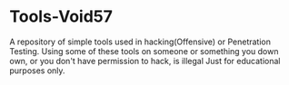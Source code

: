 # Tools-Void57

A repository of simple tools used in hacking(Offensive) or Penetration Testing.
Using some of these tools on someone or something you down own, or you don't have permission to hack, is illegal
Just for educational purposes only.
